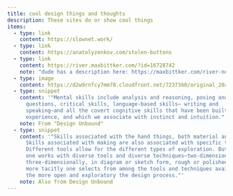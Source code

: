 ```yaml
---
title: cool design things and thoughts
description: These sites do or show cool things
items:
  - type: link
    content: https://slownet.work/
  - type: link
    content: https://anatolyzenkov.com/stolen-buttons
  - type: link
    content: https://river.maxbittker.com/?id=16728742
    note: "dude has a description here: https://maxbittker.com/river-notes"
  - type: image
    content: https://d2w9rnfcy7mm78.cloudfront.net/7237360/original_20aacd7aff98f5813c0817719db3b016.gif?1589192612?bc=0
  - type: snippet
    content: '"Mental skills include analysis and reasoning, posing and researching
      questions, critical skills, language-based skills— writing and
      speaking—and all the covert cognitive skills that have been built on
      experience, and which we associate with instinct and intuition."'
    note: From "Design Unbound"
  - type: snippet
    content: '"Skills associated with the hand things, both material and digital.
      Skills associated with making are also associated with specific tools.
      Different tools allow for the different types of exploration. But the more
      one works with diverse tools and diverse techniques—two-dimension- ally,
      three-dimensionally, in diagram or sketch form, rough or polished—and the
      more tacitly one selects from among the tools and techniques available,
      the more open and exploratory the design process."'
    note: Also from Design Unbound
---
```


